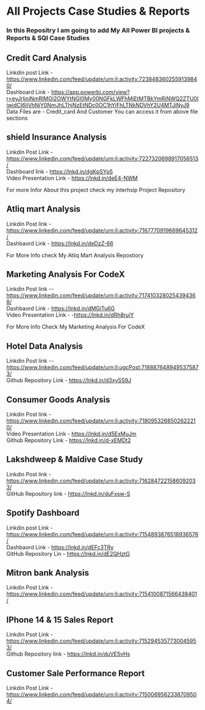 # All Projects Case Studies & Reports

### In this Repositry I am going to add My All Power BI projects & Reports & SQl Case Studies

## Credit Card Analysis </br>
Linkdin post Link - https://www.linkedin.com/feed/update/urn:li:activity:7238483602559139840/ </br>
Dashboard Link - https://app.powerbi.com/view?r=eyJrIjoiNmRlMGI2OWYtNGI0My00NGFkLWFhMjEtMTBkYmRiNWQ2ZTU0IiwidCI6IjVhNjY0NmJhLThjNzEtNDc0OC1hYjFhLTNkNDVhY2U4MTJiNyJ9   </br>
Data Files are - Credit_card And Customer You can access it from above file sections 

## shield Insurance Analysis </br>
Linkdin Post Link - https://www.linkedin.com/feed/update/urn:li:activity:7227320698917056513/ </br>
Dashboard link -  https://lnkd.in/dgKpSYp5 </br>
Video Presentation Link -  https://lnkd.in/deE4-NWM <br>

For more Infor About this project check my interhsip Project Repository</br>

## Atliq mart Analysis </br>
Linkdin Post link - https://www.linkedin.com/feed/update/urn:li:activity:7167770919669645312/ </br>
Dashbaord Link - https://lnkd.in/deDzZ-66  </br>

For More Info check My Atliq Mart Analysis Repostiory </br>

## Marketing Analysis For CodeX </br>
Linkdin Post link -- https://www.linkedin.com/feed/update/urn:li:activity:7174103280254394368/ </br>
Dashbaord Link - https://lnkd.in/dMGiTu6G </br>
Video Presentation Link - -https://lnkd.in/dRh8rujY </br>

For More Info Check My Marketing Analysis For CodeX </br>


## Hotel Data Analysis </br>
Linkdin Post link  -- https://www.linkedin.com/feed/update/urn:li:ugcPost:7188876489495375873/ </br>
Github Repository Link -  https://lnkd.in/d3xySS9J </br>


## Consumer Goods Analysis </br>
Linkdin Post link - https://www.linkedin.com/feed/update/urn:li:activity:7180953268502622210/ </br>
Video Presentation Link -  https://lnkd.in/d5ExMuJm </br>
Github Repository Link - https://lnkd.in/d-xEMDt2 </br>

## Lakshdweep & Maldive Case Study </br>
Linkdin Post link - https://www.linkedin.com/feed/update/urn:li:activity:7162847221586092033/ </br>
GitHub Repository link - https://lnkd.in/duFxsw-S </br>


## Spotify Dashboard </br>
Linkdin post Link - https://www.linkedin.com/feed/update/urn:li:activity:7154893876518936576/ </br>
Dashbaord Link - https://lnkd.in/dEFc3TRv </br>
GitHub Repository Lin -  https://lnkd.in/dE2QHztG </br>


## Mitron bank Analysis </br>
Linkdin Post Link - https://www.linkedin.com/feed/update/urn:li:activity:7154100871566438401/ </br>

## IPhone 14 & 15 Sales Report </br>

Linkdin Psot Link - https://www.linkedin.com/feed/update/urn:li:activity:7152945357730045953/ </br>
Github Repository link - https://lnkd.in/duVE5vHs </br>


## Customer Sale Performance Report </br>
Linkdin Post Link - https://www.linkedin.com/feed/update/urn:li:activity:7150069562338709504/ </br>




